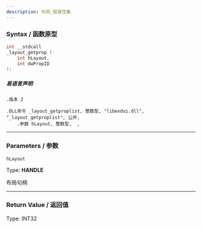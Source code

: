 ```yaml
---
description: 布局_取属性集
---
```


### Syntax / 函数原型

```C++
int __stdcall 
_layout_getprop (
    int hLayout,
    int dwPropID
);
```

##### 易语言声明

```Elang
.版本 2

.DLL命令 _layout_getproplist, 整数型, "libexdui.dll", "_layout_getproplist", 公开, 
    .参数 hLayout, 整数型,  , 
```

---

### Parameters / 参数

`hLayout`

Type: **HANDLE**

布局句柄

---

### Return Value / 返回值

Type: INT32
